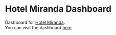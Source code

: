 # Hotel Miranda Dashboard

Dashboard for [Hotel Miranda](https://nicolascou.github.io/hotel-miranda/). \
You can visit the dashboard [here](https://nicolascou.github.io/hotel-miranda-dashboard/).